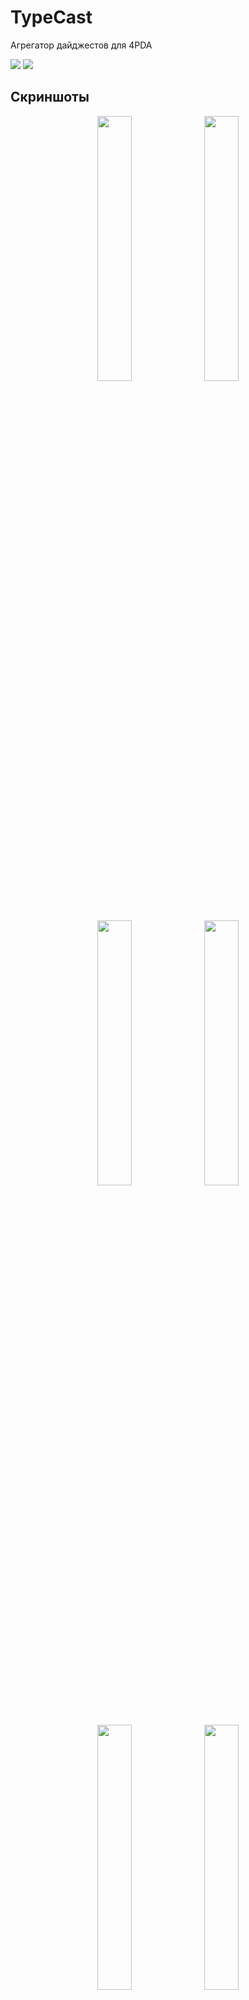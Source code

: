 # TypeCast
 Агрегатор дайджестов для 4PDA

<a href="https://github.com/Keddnyo/TypeCast/releases"><img src="https://img.shields.io/github/downloads/keddnyo/typecast/total?style=for-the-badge"></a>
<a href="https://github.com/Keddnyo/TypeCast/releases/latest"><img src="https://img.shields.io/github/downloads/keddnyo/typecast/latest/total?label=Latest%20downloads&style=for-the-badge"></a>

## Скриншоты
<p align="center">
  <img src="https://user-images.githubusercontent.com/65981689/235791001-803bc05f-81db-4d64-a537-4feeb1508f20.jpg" max-width="100%" width="33%">
  <img src="https://user-images.githubusercontent.com/65981689/235791005-ffd1f12a-363d-4736-bbc1-ad80f5d3418a.jpg" max-width="100%" width="33%">
  <img src="https://user-images.githubusercontent.com/65981689/235791010-c2d0880e-46ba-49ad-9e20-5c97a2d10f13.jpg" max-width="100%" width="33%">
  <img src="https://user-images.githubusercontent.com/65981689/235791011-52b17459-6e90-4486-9e97-6f62a1b4874a.jpg" max-width="100%" width="33%">
  <img src="https://user-images.githubusercontent.com/65981689/235791016-d419b331-2287-4127-ac89-1757150dac56.jpg" max-width="100%" width="33%">
  <img src="https://user-images.githubusercontent.com/65981689/235791018-c991bb08-efd3-456a-a668-26f3888066f8.jpg" max-width="100%" width="33%">
  <img src="https://user-images.githubusercontent.com/65981689/235791020-28144f89-47b1-4e62-9321-273ea909007d.jpg" max-width="100%" width="33%">
  <img src="https://user-images.githubusercontent.com/65981689/235791023-6197ca9a-db0b-45da-a859-3be1e6772969.jpg" max-width="100%" width="33%">
</p>

## Возможности:
* Приложение TypeCast позволяет буквально в одно касание создать дайджест программ.

* Доступны три раздела:
  1. Android - Программы
  2. Android - Игры
  3. Программы для Носимых устройств


* По умолчанию при первом открытии - выбирается раздел "Android - программы", однако программа запоминает какой раздел был выбран перед её закрытием, и откроет его при следующем открытии.

* При каждом открытии приложения, выбирается период дат за текущую неделю.

* В заголовке приложения отображается выбранный раздел и период.
* Нажатие по заголовку перемещает дайджест в начало.

* Форматирование текста дайджеста уникально для каждого из разделов.
* По умолчанию поддерживается перенос текста дайджеста, однако его можно выключить в настройках.
* Если вы используете Windows, вы можете перемещать текст дайджеста зажатием кнопки мыши.

* Ссылки в тексте дайджеста - кликабельны. Можно сразу перейти в нужную тему.

* Кнопка "Отправить" - копирует дайджест в буфер обмена и открывает соответствующую тему для публикации дайджеста. Остаётся только вставить текст и опубликовать пост.

* Поддерживается светлая и тёмная темы.
* Тёмная тема - AMOLED.

* Цветовая схема программы меняется в зависимости от выбранного раздела.

* Приложение доступно для разных платформ:
  1. Android 4.1 и выше
  2. Windows 10 и выше

[Show on English](https://github.com/Keddnyo/TypeCast/blob/main/README.md)
